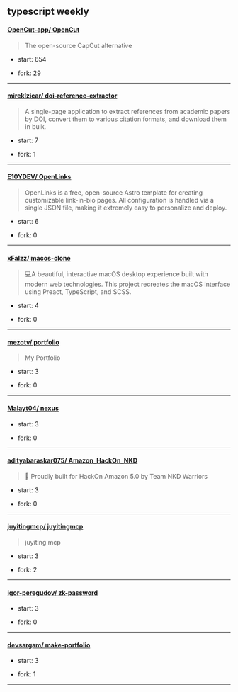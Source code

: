 ## typescript weekly

#### [OpenCut-app/ OpenCut](https://github.com/OpenCut-app/OpenCut)
>  The open-source CapCut alternative
+ start: 654
+ fork: 29
---
#### [mireklzicar/ doi-reference-extractor](https://github.com/mireklzicar/doi-reference-extractor)
>  A single-page application to extract references from academic papers by DOI, convert them to various citation formats, and download them in bulk.
+ start: 7
+ fork: 1
---
#### [E10YDEV/ OpenLinks](https://github.com/E10YDEV/OpenLinks)
>  OpenLinks is a free, open-source Astro template for creating customizable link-in-bio pages. All configuration is handled via a single JSON file, making it extremely easy to personalize and deploy.
+ start: 6
+ fork: 0
---
#### [xFalzz/ macos-clone](https://github.com/xFalzz/macos-clone)
>  💻A beautiful, interactive macOS desktop experience built with modern web technologies. This project recreates the macOS interface using Preact, TypeScript, and SCSS.
+ start: 4
+ fork: 0
---
#### [mezotv/ portfolio](https://github.com/mezotv/portfolio)
>  My Portfolio
+ start: 3
+ fork: 0
---
#### [Malayt04/ nexus](https://github.com/Malayt04/nexus)
>  
+ start: 3
+ fork: 0
---
#### [adityabaraskar075/ Amazon_HackOn_NKD](https://github.com/adityabaraskar075/Amazon_HackOn_NKD)
>  🎉 Proudly built for HackOn Amazon 5.0 by Team NKD Warriors
+ start: 3
+ fork: 0
---
#### [juyitingmcp/ juyitingmcp](https://github.com/juyitingmcp/juyitingmcp)
>  juyiting mcp 
+ start: 3
+ fork: 2
---
#### [igor-peregudov/ zk-password](https://github.com/igor-peregudov/zk-password)
>  
+ start: 3
+ fork: 0
---
#### [devsargam/ make-portfolio](https://github.com/devsargam/make-portfolio)
>  
+ start: 3
+ fork: 1
---